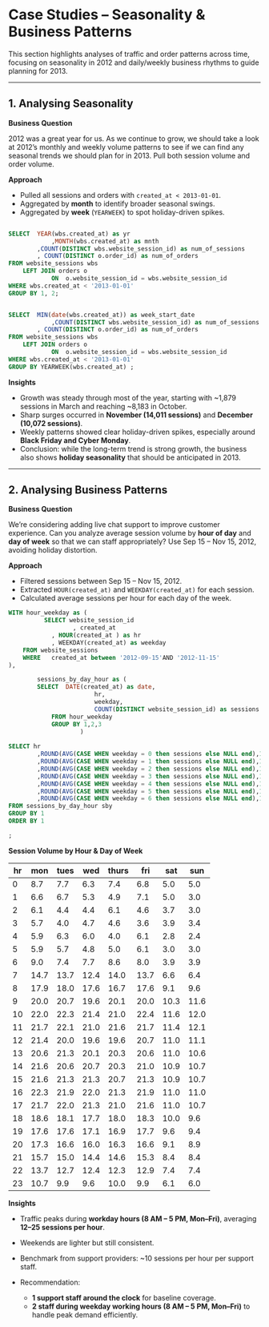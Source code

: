 # Case Studies – Seasonality & Business Patterns

This section highlights analyses of traffic and order patterns across time, focusing on seasonality in 2012 and daily/weekly business rhythms to guide planning for 2013.

---

## 1. Analysing Seasonality

**Business Question**

2012 was a great year for us. As we continue to grow, we should take a look at 2012’s monthly and weekly volume patterns to see if we can find any seasonal trends we should plan for in 2013. Pull both session volume and order volume.

**Approach**

* Pulled all sessions and orders with `created_at < 2013-01-01`.
* Aggregated by **month** to identify broader seasonal swings.
* Aggregated by **week** (`YEARWEEK`) to spot holiday-driven spikes.

```sql

SELECT 	YEAR(wbs.created_at) as yr
		    ,MONTH(wbs.created_at) as mnth
        ,COUNT(DISTINCT wbs.website_session_id) as num_of_sessions
        , COUNT(DISTINCT o.order_id) as num_of_orders
FROM website_sessions wbs
	LEFT JOIN orders o
			ON 	o.website_session_id = wbs.website_session_id
WHERE wbs.created_at < '2013-01-01'
GROUP BY 1, 2;


SELECT 	MIN(date(wbs.created_at)) as week_start_date
	    	,COUNT(DISTINCT wbs.website_session_id) as num_of_sessions
        , COUNT(DISTINCT o.order_id) as num_of_orders
FROM website_sessions wbs
	LEFT JOIN orders o
			ON 	o.website_session_id = wbs.website_session_id
WHERE wbs.created_at < '2013-01-01'
GROUP BY YEARWEEK(wbs.created_at) ;
```

**Insights**

* Growth was steady through most of the year, starting with ~1,879 sessions in March and reaching ~8,183 in October.
* Sharp surges occurred in **November (14,011 sessions)** and **December (10,072 sessions)**.
* Weekly patterns showed clear holiday-driven spikes, especially around **Black Friday and Cyber Monday**.
* Conclusion: while the long-term trend is strong growth, the business also shows **holiday seasonality** that should be anticipated in 2013.

---

## 2. Analysing Business Patterns

**Business Question**

We’re considering adding live chat support to improve customer experience. Can you analyze average session volume by **hour of day** and **day of week** so that we can staff appropriately? Use Sep 15 – Nov 15, 2012, avoiding holiday distortion.

**Approach**

* Filtered sessions between Sep 15 – Nov 15, 2012.
* Extracted `HOUR(created_at)` and `WEEKDAY(created_at)` for each session.
* Calculated average sessions per hour for each day of the week.

```sql
WITH hour_weekday as (
	      SELECT website_session_id
			      , created_at
            , HOUR(created_at ) as hr
            , WEEKDAY(created_at) as weekday
	FROM website_sessions 
	WHERE 	created_at between '2012-09-15'AND '2012-11-15'
), 

		sessions_by_day_hour as ( 
        SELECT 	DATE(created_at) as date,
			        	hr, 
			        	weekday,
				        COUNT(DISTINCT website_session_id) as sessions
			FROM hour_weekday
			GROUP BY 1,2,3
					)
					
SELECT hr 
		,ROUND(AVG(CASE WHEN weekday = 0 then sessions else NULL end),1) as mon
		,ROUND(AVG(CASE WHEN weekday = 1 then sessions else NULL end),1) as tues
		,ROUND(AVG(CASE WHEN weekday = 2 then sessions else NULL end),1) as wed
		,ROUND(AVG(CASE WHEN weekday = 3 then sessions else NULL end),1) as thurs
		,ROUND(AVG(CASE WHEN weekday = 4 then sessions else NULL end),1) as fri
		,ROUND(AVG(CASE WHEN weekday = 5 then sessions else NULL end),1) as sat
		,ROUND(AVG(CASE WHEN weekday = 6 then sessions else NULL end),1) as sun
FROM sessions_by_day_hour sby
GROUP BY 1 
ORDER BY 1

; 
```


**Session Volume by Hour & Day of Week**

| hr | mon  | tues | wed  | thurs | fri  | sat  | sun  |
| -- | ---- | ---- | ---- | ----- | ---- | ---- | ---- |
| 0  | 8.7  | 7.7  | 6.3  | 7.4   | 6.8  | 5.0  | 5.0  |
| 1  | 6.6  | 6.7  | 5.3  | 4.9   | 7.1  | 5.0  | 3.0  |
| 2  | 6.1  | 4.4  | 4.4  | 6.1   | 4.6  | 3.7  | 3.0  |
| 3  | 5.7  | 4.0  | 4.7  | 4.6   | 3.6  | 3.9  | 3.4  |
| 4  | 5.9  | 6.3  | 6.0  | 4.0   | 6.1  | 2.8  | 2.4  |
| 5  | 5.9  | 5.7  | 4.8  | 5.0   | 6.1  | 3.0  | 3.0  |
| 6  | 9.0  | 7.4  | 7.7  | 8.6   | 8.0  | 3.9  | 3.9  |
| 7  | 14.7 | 13.7 | 12.4 | 14.0  | 13.7 | 6.6  | 6.4  |
| 8  | 17.9 | 18.0 | 17.6 | 16.7  | 17.6 | 9.1  | 9.6  |
| 9  | 20.0 | 20.7 | 19.6 | 20.1  | 20.0 | 10.3 | 11.6 |
| 10 | 22.0 | 22.3 | 21.4 | 21.0  | 22.4 | 11.6 | 12.0 |
| 11 | 21.7 | 22.1 | 21.0 | 21.6  | 21.7 | 11.4 | 12.1 |
| 12 | 21.4 | 20.0 | 19.6 | 19.6  | 20.7 | 11.0 | 11.1 |
| 13 | 20.6 | 21.3 | 20.1 | 20.3  | 20.6 | 11.0 | 10.6 |
| 14 | 21.6 | 20.6 | 20.7 | 20.3  | 21.0 | 10.9 | 10.7 |
| 15 | 21.6 | 21.3 | 21.3 | 20.7  | 21.3 | 10.9 | 10.7 |
| 16 | 22.3 | 21.9 | 22.0 | 21.3  | 21.9 | 11.0 | 11.0 |
| 17 | 21.7 | 22.0 | 21.3 | 21.0  | 21.6 | 11.0 | 10.7 |
| 18 | 18.6 | 18.1 | 17.7 | 18.0  | 18.3 | 10.0 | 9.6  |
| 19 | 17.6 | 17.6 | 17.1 | 16.9  | 17.7 | 9.6  | 9.4  |
| 20 | 17.3 | 16.6 | 16.0 | 16.3  | 16.6 | 9.1  | 8.9  |
| 21 | 15.7 | 15.0 | 14.4 | 14.6  | 15.3 | 8.4  | 8.4  |
| 22 | 13.7 | 12.7 | 12.4 | 12.3  | 12.9 | 7.4  | 7.4  |
| 23 | 10.7 | 9.9  | 9.6  | 10.0  | 9.9  | 6.1  | 6.0  |


**Insights**

* Traffic peaks during **workday hours (8 AM – 5 PM, Mon–Fri)**, averaging **12–25 sessions per hour**.
* Weekends are lighter but still consistent.
* Benchmark from support providers: ~10 sessions per hour per support staff.
* Recommendation:

  * **1 support staff around the clock** for baseline coverage.
  * **2 staff during weekday working hours (8 AM – 5 PM, Mon–Fri)** to handle peak demand efficiently.

